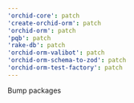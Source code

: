 ```yaml
---
'orchid-core': patch
'create-orchid-orm': patch
'orchid-orm': patch
'pqb': patch
'rake-db': patch
'orchid-orm-valibot': patch
'orchid-orm-schema-to-zod': patch
'orchid-orm-test-factory': patch
---
```


Bump packages
